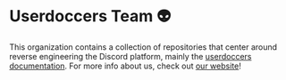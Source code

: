 # Userdoccers Team 👽

This organization contains a collection of repositories that center around reverse engineering the Discord platform, mainly the [userdoccers documentation](https://github.com/discord-userdoccers/discord-userdoccers). For more info about us, check out [our website](https://hoodnet.work)!
